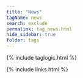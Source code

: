```yaml
---
title: "News"
tagName: news
search: exclude
permalink: tag_news.html
hide_sidebar: true
folder: tags
---
```

{% include taglogic.html %}

{% include links.html %}
